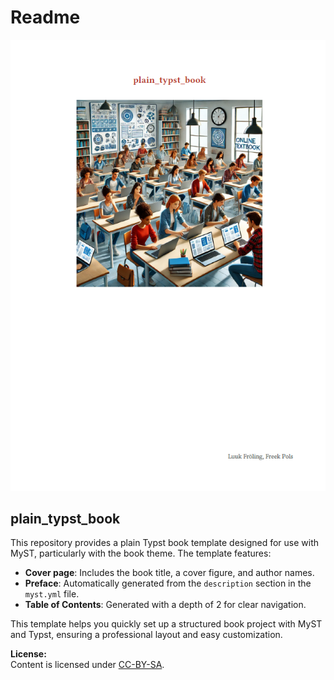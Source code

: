 # Readme 

![](output_preview.png)

## plain_typst_book

This repository provides a plain Typst book template designed for use with MyST, particularly with the book theme. The template features:

- **Cover page**: Includes the book title, a cover figure, and author names.
- **Preface**: Automatically generated from the `description` section in the `myst.yml` file.
- **Table of Contents**: Generated with a depth of 2 for clear navigation.

This template helps you quickly set up a structured book project with MyST and Typst, ensuring a professional layout and easy customization.

**License:**  
Content is licensed under [CC-BY-SA](https://creativecommons.org/licenses/by-sa/4.0/).
